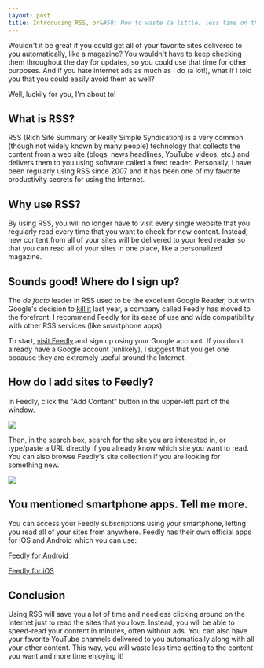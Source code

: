 ```yaml
---
layout: post
title: Introducing RSS, or&#58; How to waste (a little) less time on the Internet
---
```

Wouldn't it be great if you could get all of your favorite sites delivered to you automatically, like a magazine? You wouldn't have to keep checking them throughout the day for updates, so you could use that time for other purposes. And if you hate internet ads as much as I do (a lot!), what if I told you that you could easily avoid them as well?

Well, luckily for you, I'm about to!

<!--more-->

## What is RSS?

RSS (Rich Site Summary or Really Simple Syndication) is a very common (though not widely known by many people) technology that collects the content from a web site (blogs, news headlines, YouTube videos, etc.) and delivers them to you using software called a feed reader. Personally, I have been regularly using RSS since 2007 and it has been one of my favorite productivity secrets for using the Internet.

## Why use RSS?

By using RSS, you will no longer have to visit every single website that you regularly read every time that you want to check for new content. Instead, new content from all of your sites will be delivered to your feed reader so that you can read all of your sites in one place, like a personalized magazine.

## Sounds good! Where do I sign up?

The *de facto* leader in RSS used to be the excellent Google Reader, but with Google's decision to [kill it](http://googleblog.blogspot.com.au/2013/03/a-second-spring-of-cleaning.html) last year, a company called Feedly has moved to the forefront. I recommend Feedly for its ease of use and wide compatibility with other RSS services (like smartphone apps).

To start, [visit Feedly](https://feedly.com/index.html#welcome) and sign up using your Google account. If you don't already have a Google account (unlikely), I suggest that you get one because they are extremely useful around the Internet.

## How do I add sites to Feedly?

In Feedly, click the "Add Content" button in the upper-left part of the window.

![](http://www.mitchellatlas.com/wp-content/uploads/2014/01/feedly-add-content.png)

Then, in the search box, search for the site you are interested in, or type/paste a URL directly if you already know which site you want to read. You can also browse Feedly's site collection if you are looking for something new.

![](http://www.mitchellatlas.com/wp-content/uploads/2014/01/feedly-search.png)

## You mentioned smartphone apps. Tell me more.

You can access your Feedly subscriptions using your smartphone, letting you read all of your sites from anywhere. Feedly has their own official apps for iOS and Android which you can use:

[Feedly for Android](https://play.google.com/store/apps/details?id=com.devhd.feedly)

[Feedly for iOS](https://itunes.apple.com/us/app/feedly/id396069556)

## Conclusion

Using RSS will save you a lot of time and needless clicking around on the Internet just to read the sites that you love. Instead, you will be able to speed-read your content in minutes, often without ads. You can also have your favorite YouTube channels delivered to you automatically along with all your other content. This way, you will waste less time getting to the content you want and more time enjoying it!
